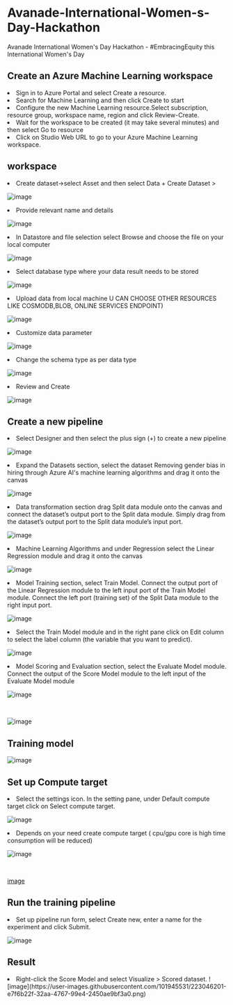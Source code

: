 # Avanade-International-Women-s-Day-Hackathon
Avanade International Women's Day Hackathon - #EmbracingEquity this International Women's Day

## Create an Azure Machine Learning workspace
<li> Sign in to Azure Portal and select Create a resource.
<li> Search for Machine Learning and then click Create to start
<li> Configure the new Machine Learning resource.Select subscription, resource group, workspace name, region and click Review-Create.
<li> Wait for the workspace to be created (it may take several minutes) and then select Go to resource
<li> Click on Studio Web URL to go to your Azure Machine Learning workspace.
<br>
  
## workspace

<li> Create dataset->select Asset and then select Data + Create Dataset > 
  
![image](https://user-images.githubusercontent.com/101945531/223024145-6a92b181-cd78-4798-8bb5-de9cfcec1012.png)

  
<li> Provide relevant name and details  
  
![image](https://user-images.githubusercontent.com/101945531/223024294-98f5f5ef-bf6b-400d-a573-4bbcecb95801.png)

<li> In Datastore and file selection select Browse and choose the file on your local computer
  
![image](https://user-images.githubusercontent.com/101945531/223024355-8d48a658-33eb-4b2b-a105-8e3d2923fd38.png)


<li>Select database type where your data result needs to be stored
  
![image](https://user-images.githubusercontent.com/101945531/223024395-1a425506-f3cd-4a93-ac8a-239dd3b9bd2b.png)

  
<li>Upload data from local machine U CAN CHOOSE OTHER RESOURCES LIKE COSMODB,BLOB, ONLINE SERVICES ENDPOINT)

![image](https://user-images.githubusercontent.com/101945531/223024455-a70f8bb9-9d2e-442c-bc1a-36a9030089c7.png)

<li>Customize data parameter 
  
![image](https://user-images.githubusercontent.com/101945531/223024542-69d8cc3d-3587-4d87-918b-497c2db34cec.png)
  
<li>Change the schema type as per data type
  
![image](https://user-images.githubusercontent.com/101945531/223024599-5ec819ca-f6e2-425b-b3c2-16bb0eba5f71.png)
 
<li>Review and Create
  
![image](https://user-images.githubusercontent.com/101945531/223024646-7272c988-0c28-4b28-bfcb-6cd4d9cb9649.png)


## Create a new pipeline

<li> Select Designer and then select the plus sign (+) to create a new pipeline
  
 ![image](https://user-images.githubusercontent.com/101945531/222965580-6211f315-e9bc-4af2-8267-9fa1e6752420.png)

<li> Expand the Datasets section, select the dataset Removing gender bias in hiring through Azure AI's machine learning algorithms and drag it onto the canvas  
  
![image](https://user-images.githubusercontent.com/101945531/223024876-4a2fb69b-74d5-400e-a4df-6581edef0ccd.png)

  
<li> Data transformation section drag Split data module onto the canvas and connect the dataset’s output port to the Split data module. Simply drag from the dataset’s output port to the Split data module’s input port.
  
![image](https://user-images.githubusercontent.com/101945531/223025034-499939e6-0851-47b6-85e1-9184b98d9964.png)
  
 <li> Machine Learning Algorithms and under Regression select the Linear Regression module and drag it onto the canvas
   
 ![image](https://user-images.githubusercontent.com/101945531/223025145-2c45a968-1bbb-4bdc-b173-0c9ac7fafa98.png)

   
<li> Model Training section, select Train Model. Connect the output port of the Linear Regression module to the left input port of the Train Model module. Connect the left port (training set) of the Split Data module to the right input port.
  
 ![image](https://user-images.githubusercontent.com/101945531/223025275-822f80b0-6850-4953-8a77-76fcba8e2ea9.png)

  <li> Select the Train Model module and in the right pane click on Edit column to select the label column (the variable that you want to predict).
    
 ![image](https://user-images.githubusercontent.com/101945531/223026095-63579e22-5ea0-4418-b6c4-f980467e2620.png)

<li> Model Scoring and Evaluation section, select the Evaluate Model module. Connect the output of the Score Model module to the left input of the Evaluate Model module
  
![image](https://user-images.githubusercontent.com/101945531/223025504-615579dc-091c-4b87-baf7-0ab8680a825d.png)
  
<br>
  
![image](https://user-images.githubusercontent.com/101945531/223025569-bde733ca-be4f-4d53-b89c-840881f099e2.png)

  ## Training model
  
![image](https://user-images.githubusercontent.com/101945531/223025887-181d496f-156b-412c-a138-f48db96e4977.png)


  
  ## Set up Compute target
  
 <li> Select the settings icon. In the setting pane, under Default compute target click on Select compute target.
 
 ![image](https://user-images.githubusercontent.com/101945531/223026017-d1e53246-3a0e-4003-b18d-19c2c376687f.png)

  
 <li> Depends on your need create compute target ( cpu/gpu core is high time consumption will be reduced)
   
 ![image](https://user-images.githubusercontent.com/101945531/222966152-7911ac81-0dbd-4729-a6d5-e5addaad6a1a.png)
      
<br>
      
 [image](https://user-images.githubusercontent.com/101945531/222966182-4a0f8e54-06b4-4cbc-9ac4-3414193b7e93.png)
   
 ## Run the training pipeline
   
<li> Set up pipeline run form, select Create new, enter a name for the experiment and click Submit. 
  
![image](https://user-images.githubusercontent.com/101945531/223026419-70caa84e-4668-45a8-b69f-2e3abf9e24f6.png)

  

   
 ## Result 
   
 <li>Right-click the Score Model and select Visualize > Scored dataset. 
   ![image](https://user-images.githubusercontent.com/101945531/223046201-e7f6b22f-32aa-4767-99e4-2450ae9bf3a0.png)


  
   

     

